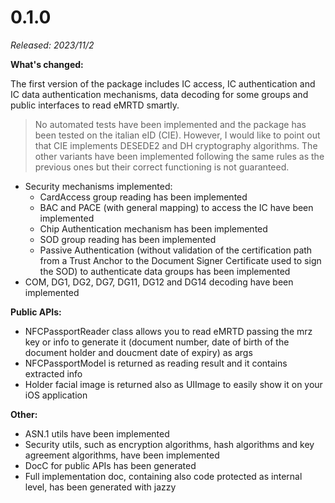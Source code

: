 # 0.1.0

*Released: 2023/11/2*

**What's changed:**

The first version of the package includes IC access, IC authentication and IC data authentication mechanisms,
data decoding for some groups and public interfaces to read eMRTD smartly.

> No automated tests have been implemented and the package has been tested on the italian eID (CIE). 
However, I would like to point out that CIE implements DESEDE2 and DH cryptography algorithms. The other variants have been
implemented following the same rules as the previous ones but their correct functioning is not guaranteed.

- Security mechanisms implemented:
   - CardAccess group reading has been implemented
   - BAC and PACE (with general mapping) to access the IC have been implemented
   - Chip Authentication mechanism has been implemented
   - SOD group reading has been implemented
   - Passive Authentication (without validation of the certification path from a 
   Trust Anchor to the Document Signer Certificate used to sign the SOD) to authenticate data groups has been implemented
- COM, DG1, DG2, DG7, DG11, DG12 and DG14 decoding have been implemented
 
**Public APIs:**
- NFCPassportReader class allows you to read eMRTD passing the mrz key or info to generate it 
(document number, date of birth of the document holder and doucment date of expiry) as args
- NFCPassportModel is returned as reading result and it contains extracted info
- Holder facial image is returned also as UIImage to easily show it on your iOS application 

**Other:**

- ASN.1 utils have been implemented
- Security utils, such as encryption algorithms, hash algorithms and key agreement algorithms, have been implemented
- DocC for public APIs has been generated
- Full implementation doc, containing also code protected as internal level, has been generated with jazzy
